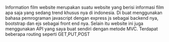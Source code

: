 Information film website merupakan suatu website yang berisi informasi film apa saja yang sedang trend khusus nya di indonesia. Di buat menggunakan bahasa pemrograman javascript dengan express js sebagai backend nya, bootstrap dan ejs sebagai front end nya. Selain itu website ini juga menggunakan API yang saya buat sendiri dengan metode MVC. Terdapat beberapa routing seperti GET,PUT,POST
